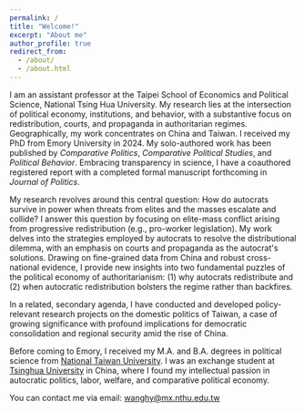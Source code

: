 ```yaml
---
permalink: /
title: "Welcome!"
excerpt: "About me"
author_profile: true
redirect_from: 
  - /about/
  - /about.html
---
```


I am an assistant professor at the Taipei School of Economics and Political Science, National Tsing Hua University. My research lies at the intersection of political economy, institutions, and behavior, with a substantive focus on redistribution, courts, and propaganda in authoritarian regimes. Geographically, my work concentrates on China and Taiwan. I received my PhD from Emory University in 2024. My solo-authored work has been published by _Comparative Politics_, _Comparative Political Studies_, and _Political Behavior_. Embracing transparency in science, I have a coauthored registered report with a completed formal manuscript forthcoming in _Journal of Politics_. 

My research revolves around this central question: How do autocrats survive in power when threats from elites and the masses escalate and collide? I answer this question by focusing on elite-mass conflict arising from progressive redistribution (e.g., pro-worker legislation). My work delves into the strategies employed by autocrats to resolve the distributional dilemma, with an emphasis on courts and propaganda as the autocrat's solutions. Drawing on fine-grained data from China and robust cross-national evidence, I provide new insights into two fundamental puzzles of the political economy of authoritarianism: (1) why autocrats redistribute and (2) when autocratic redistribution bolsters the regime rather than backfires.

In a related, secondary agenda, I have conducted and developed policy-relevant research projects on the domestic politics of Taiwan, a case of growing significance with profound implications for democratic consolidation and regional security amid the rise of China. 

Before coming to Emory, I received my M.A. and B.A. degrees in political science from [National Taiwan University](https://www.ntu.edu.tw/english/). I was an exchange student at [Tsinghua University](https://www.tsinghua.edu.cn/en/) in China, where I found my intellectual passion in autocratic politics, labor, welfare, and comparative political economy.

You can contact me via email: wanghy@mx.nthu.edu.tw
